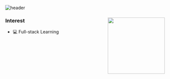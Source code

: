 <!--
**eunjiP/eunjiP** is a ✨ _special_ ✨ repository because its `README.md` (this file) appears on your GitHub profile.

Here are some ideas to get you started:

- 🔭 I’m currently working on ...
- 🌱 I’m currently learning ...
- 👯 I’m looking to collaborate on ...
- 🤔 I’m looking for help with ...
- 💬 Ask me about ...
- 📫 How to reach me: ...
- 😄 Pronouns: ...
- ⚡ Fun fact: ...
-->

![header](https://capsule-render.vercel.app/api?type=rounded&color=gradient&height=300&section=header&text=WELCOME%20&fontSize=90&desc=eunjiP%20GitHub%20Passion%20developer%20&fontAlign=30&descAlign=30&descAlignY=65&animation=twinkling)

<!-- <h3 align="center"><b>🛠 Tech Stack 🛠</b></h3> -->


### Interest <img align='right' src="https://github-readme-stats.vercel.app/api?username=eunjiP" height="180"> 
- &#128187; Full-stack Learning
